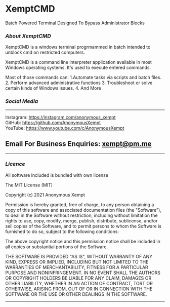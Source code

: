 # XemptCMD
Batch Powered Terminal Designed To Bypass Administrator Blocks

### *About XemptCMD*
XemptCMD is a windows terminal progrmammed in batch intended to unblock cmd on restricted computers.

XemptCMD is a command line interpreter application available in most Windows operating systems. It's used to execute entered commands. 

Most of those commands can:
1.Automate tasks via scripts and batch files.
2. Perform advanced administrative functions
3. Troubleshoot or solve certain kinds of Windows issues.
4. And More

### *Social Media*
-----------------------------------------------------------------	
	
Instagram:   https://instagram.com/anonymous_xempt <br>
GitHub:   https://github.com/AnonymousXempt <br>
YouTube:   https://www.youtube.com/c/AnonymousXempt <br>


Email For Business Enquiries:   xempt@pm.me
-----------------------------------------------------------------	
-----------------------------------------------------------------	

### *Licence*

All software included is bundled with own license

The MIT License (MIT)

Copyright (c) 2021 Anonymous Xempt

Permission is hereby granted, free of charge, to any person obtaining a copy of this software and associated documentation files (the "Software"), to deal in the Software without restriction, including without limitation the rights to use, copy, modify, merge, publish, distribute, sublicense, and/or sell copies of the Software, and to permit persons to whom the Software is furnished to do so, subject to the following conditions:

The above copyright notice and this permission notice shall be included in all copies or substantial portions of the Software.

THE SOFTWARE IS PROVIDED "AS IS", WITHOUT WARRANTY OF ANY KIND, EXPRESS OR IMPLIED, INCLUDING BUT NOT LIMITED TO THE WARRANTIES OF MERCHANTABILITY, FITNESS FOR A PARTICULAR PURPOSE AND NONINFRINGEMENT. IN NO EVENT SHALL THE AUTHORS OR COPYRIGHT HOLDERS BE LIABLE FOR ANY CLAIM, DAMAGES OR OTHER LIABILITY, WHETHER IN AN ACTION OF CONTRACT, TORT OR OTHERWISE, ARISING FROM, OUT OF OR IN CONNECTION WITH THE SOFTWARE OR THE USE OR OTHER DEALINGS IN THE SOFTWARE.
	
-----------------------------------------------------------------

